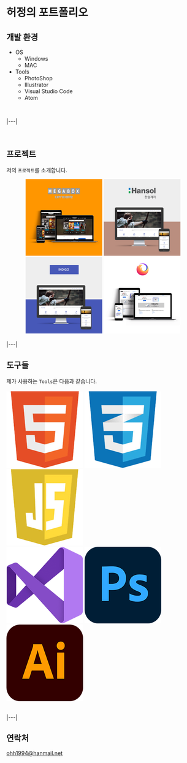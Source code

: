 # 허정의 포트폴리오
## 개발 환경  
- OS
    - Windows
    - MAC
- Tools
    - PhotoShop
    - Illustrator
    - Visual Studio Code
    - Atom  
    
<br>

|---|

<br>

## 프로젝트  
저의 `프로젝트`를 소개합니다.  
<div style="text-align:center;">
    <img src="./images/port_megabox.png" width="200">
    <img src="./images/port_hansol.png" width="200">
    <img src="./images/port_indigo.png" width="200">
    <img src="./images/port_mozilla.png" width="200">
</div>

<br>
|---|
<br>

## 도구들  
제가 사용하는 `Tools`은 다음과 같습니다.  
<br>
![HTML5](./images/skills_html.png)
![CSS3](./images/skills_css.png)
![jsvaScript](./images/skills_js.png)  
![Visual Studio Code](./images/skills_visual-studio.png)
![Photo Shop](./images/skills_ps.png)
![Illustrator](./images/skills_ai.png)  

<br>
|---|
<br>

## 연락처
ohh1994@hanmail.net
